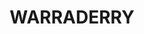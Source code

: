 ---
lastmod: '2025-04-06T06:05:20+00:00'
latitude: -33.902869
layout: suburb
longitude: 148.054607
postcode: '2810'
state: NSW
title: WARRADERRY
url: /nsw/warraderry/
---